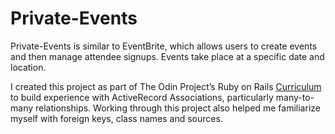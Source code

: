 # Private-Events

Private-Events is similar to EventBrite, which allows users to create events and then manage attendee signups. Events take place at a specific date and location.

I created this project as part of The Odin Project’s Ruby on Rails [Curriculum](https://www.theodinproject.com/lessons/associations) to build experience with ActiveRecord Associations, particularly many-to-many relationships. Working through this project also helped me familiarize myself with foreign keys, class names and sources.

